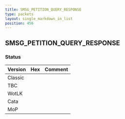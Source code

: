 ```yaml
---
title: SMSG_PETITION_QUERY_RESPONSE
type: packets
layout: single_markdown_in_list
position: 456
---
```


## SMSG_PETITION_QUERY_RESPONSE

### Status

Version | Hex | Comment
---------- | ---------- | ---------- 
Classic |  |  
TBC |  |  
WotLK |  |  
Cata |  |  
MoP |  |  